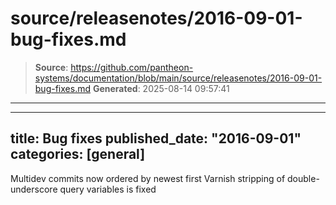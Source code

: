 # source/releasenotes/2016-09-01-bug-fixes.md

> **Source**: https://github.com/pantheon-systems/documentation/blob/main/source/releasenotes/2016-09-01-bug-fixes.md
> **Generated**: 2025-08-14 09:57:41

---

---
title: Bug fixes
published_date: "2016-09-01"
categories: [general]
---
Multidev commits now ordered by newest first
Varnish stripping of double-underscore query variables is fixed
